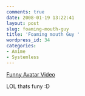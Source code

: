 ```yaml
---
comments: true
date: 2008-01-19 13:22:41
layout: post
slug: foaming-mouth-guy
title: 'Foaming mouth Guy '
wordpress_id: 34
categories:
- Anime
- Systemless
---
```


[Funny Avatar Video ](http://www.youtube.com/watch?v=PocIjgj4mWo)

LOL thats funy :D
